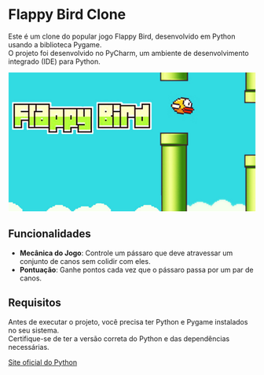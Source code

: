 # Flappy Bird Clone

Este é um clone do popular jogo Flappy Bird, desenvolvido em Python usando a biblioteca Pygame. <br>
O projeto foi desenvolvido no PyCharm, um ambiente de desenvolvimento integrado (IDE) para Python.

<div style="text-align: center;">
  <img src="image.png" alt="Flappy Bird Screenshot" width="600"/>
</div>

## Funcionalidades

- **Mecânica do Jogo**: Controle um pássaro que deve atravessar um conjunto de canos sem colidir com eles.
- **Pontuação**: Ganhe pontos cada vez que o pássaro passa por um par de canos.

## Requisitos

Antes de executar o projeto, você precisa ter Python e Pygame instalados no seu sistema. <br>
Certifique-se de ter a versão correta do Python e das dependências necessárias.



[Site oficial do Python](https://www.python.org/downloads/)

  

